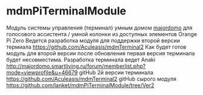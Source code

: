 # mdmPiTerminalModule
Модуль системы управления (терминал) умным домом [majordomo](https://majordomo.smartliving.ru) для голосового ассистента / умной колонки из доступных элементов Orange Pi Zero
Ведется разработка модуля для поддержки второй версии термиала https://github.com/Aculeasis/mdmTerminal2
Как будет  готов модуль для второй версии после обновления первая версия терминала будет несовместима.
Разработка терминала ведет Anaki http://majordomo.smartliving.ru/forum/memberlist.php?mode=viewprofile&u=46679
gitHub 2й версии терминала https://github.com/Aculeasis/mdmTerminal2
gitHub сырого модуля https://github.com/lanket/mdmPiTerminalModule/tree/Ver2

